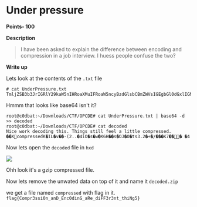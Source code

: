 # Under pressure
**Points- 100**

**Description**
> I have been asked to explain the difference between encoding and compression in a job interview. I huess people confuse the two?

**Write up**

Lets look at the contents of the `.txt` file

```
# cat UnderPressure.txt 
TmljZSB3b3JrIGRlY29kaW5nIHRoaXMuIFRoaW5ncyBzdGlsbCBmZWVsIGEgbGl0dGxlIGNvbXByZXNzZWQuCh+LCAi3Dt1YAANjb21wcmVzc2VkAEvLSUyvds7PLSgyLi7ONMiLT8xziXfNSzZIycxzj08MSo1PyXRzMy4yziuJL8nI9Es3reUCABG/Ca00AAAA
```

Hmmm that looks like base64 isn't it?

```
root@c0dbat:~/Downloads/CTF/OPCDE# cat UnderPressure.txt | base64 -d >> decoded
root@c0dbat:~/Downloads/CTF/OPCDE# cat decoded
Nice work decoding this. Things still feel a little compressed.
��XcompressedK�IL�v��-(2..�4ȋO�s�w�K6H��s�OJ�O�ts3.2�+�/���K7���	�4

```

Now lets open the `decoded` file in `hxd`

![](https://i.imgur.com/719ukNQ.png)

Ohh look it's a gzip compressed file.

Now lets remove the unwated data on top of it and name it `decoded.zip`

we get a file named `compressed` with flag in it. `flag{Compr3ssi0n_anD_Enc0dinG_aRe_diFF3r3nt_thiNg5}
`
